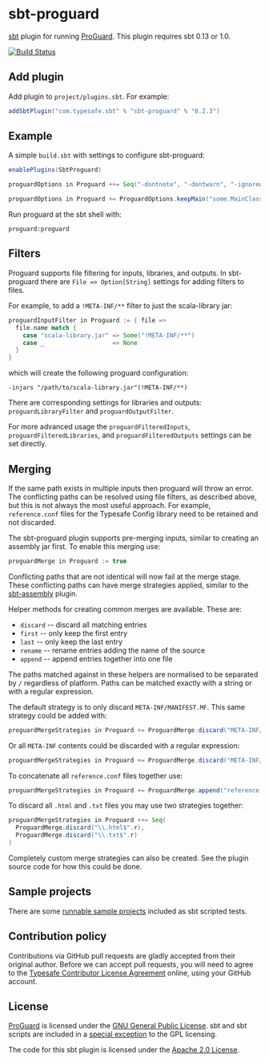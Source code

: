 sbt-proguard
============

[sbt] plugin for running [ProGuard]. This plugin requires sbt 0.13 or 1.0.

[![Build Status](https://travis-ci.org/sbt/sbt-proguard.png?branch=master)](https://travis-ci.org/sbt/sbt-proguard)


Add plugin
----------

Add plugin to `project/plugins.sbt`. For example:

```scala
addSbtPlugin("com.typesafe.sbt" % "sbt-proguard" % "0.2.3")
```


Example
-------

A simple `build.sbt` with settings to configure sbt-proguard:

```scala
enablePlugins(SbtProguard)

proguardOptions in Proguard ++= Seq("-dontnote", "-dontwarn", "-ignorewarnings")

proguardOptions in Proguard += ProguardOptions.keepMain("some.MainClass")
```

Run proguard at the sbt shell with:

```shell
proguard:proguard
```


Filters
-------

Proguard supports file filtering for inputs, libraries, and outputs. In
sbt-proguard there are `File => Option[String]` settings for adding filters to
files.

For example, to add a `!META-INF/**` filter to just the scala-library jar:

```scala
proguardInputFilter in Proguard := { file =>
  file.name match {
    case "scala-library.jar" => Some("!META-INF/**")
    case _                   => None
  }
}
```

which will create the following proguard configuration:

```
-injars "/path/to/scala-library.jar"(!META-INF/**)
```

There are corresponding settings for libraries and outputs: `proguardLibraryFilter` and
`proguardOutputFilter`.

For more advanced usage the `proguardFilteredInputs`, `proguardFilteredLibraries`, and
`proguardFilteredOutputs` settings can be set directly.


Merging
-------

If the same path exists in multiple inputs then proguard will throw an error.
The conflicting paths can be resolved using file filters, as described above,
but this is not always the most useful approach. For example, `reference.conf`
files for the Typesafe Config library need to be retained and not discarded.

The sbt-proguard plugin supports pre-merging inputs, similar to creating an
assembly jar first. To enable this merging use:

```scala
proguardMerge in Proguard := true
```

Conflicting paths that are not identical will now fail at the merge stage. These
conflicting paths can have merge strategies applied, similar to the [sbt-assembly]
plugin.

Helper methods for creating common merges are available. These are:

  - `discard` -- discard all matching entries
  - `first` -- only keep the first entry
  - `last` -- only keep the last entry
  - `rename` -- rename entries adding the name of the source
  - `append` -- append entries together into one file

The paths matched against in these helpers are normalised to be separated by `/`
regardless of platform. Paths can be matched exactly with a string or with a
regular expression.

The default strategy is to only discard `META-INF/MANIFEST.MF`. This same
strategy could be added with:

```scala
proguardMergeStrategies in Proguard += ProguardMerge.discard("META-INF/MANIFEST.MF")
```

Or all `META-INF` contents could be discarded with a regular expression:

```scala
proguardMergeStrategies in Proguard += ProguardMerge.discard("META-INF/.*".r)
```

To concatenate all `reference.conf` files together use:

```scala
proguardMergeStrategies in Proguard += ProguardMerge.append("reference.conf")
```

To discard all `.html` and `.txt` files you may use two strategies together:

```scala
proguardMergeStrategies in Proguard ++= Seq(
  ProguardMerge.discard("\\.html$".r),
  ProguardMerge.discard("\\.txt$".r) 
)
```

Completely custom merge strategies can also be created. See the plugin source
code for how this could be done.


Sample projects
---------------

There are some [runnable sample projects][samples] included as sbt scripted tests.


Contribution policy
-------------------

Contributions via GitHub pull requests are gladly accepted from their original
author. Before we can accept pull requests, you will need to agree to the
[Typesafe Contributor License Agreement][cla] online, using your GitHub account.


License
-------

[ProGuard] is licensed under the [GNU General Public License][gpl]. sbt and sbt scripts
are included in a [special exception][except] to the GPL licensing.

The code for this sbt plugin is licensed under the [Apache 2.0 License][apache].


[sbt]: https://github.com/sbt/sbt
[ProGuard]: http://proguard.sourceforge.net/
[sbt-assembly]: https://github.com/sbt/sbt-assembly
[samples]: https://github.com/sbt/sbt-proguard/tree/v0.2.3/src/sbt-test/proguard
[cla]: http://www.typesafe.com/contribute/cla
[gpl]: http://www.gnu.org/licenses/gpl.html
[except]: http://proguard.sourceforge.net/GPL_exception.html
[apache]: http://www.apache.org/licenses/LICENSE-2.0.html
